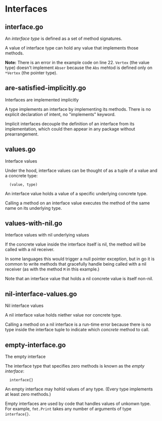 # Interfaces

## interface.go

An _interface type_ is defined as a set of method signatures.

A value of interface type can hold any value that implements those methods.

**Note:** There is an error in the example code on line 22. `Vertex` (the value type) doesn't implement `Abser` because the `Abs` mehtod is defined only on `*Vertex` (the pointer type).

## are-satisfied-implicitly.go

Interfaces are implemented implicitly

A type implements an interface by implementing its methods. There is no explicit declaration of intent, no "implements" keyword.

Implicit interfaces decouple the definition of an interface from its implementation, which could then appear in any package without prearrangement.

## values.go

Interface values

Under the hood, interface values can be thought of as a tuple of a value and a concrete type:

```
  (value, type)
```

An interface value holds a value of a specific underlying concrete type.

Calling a method on an interface value executes the method of the same name on its underlying type.

## values-with-nil.go

Interface values with nil underlying values

If the concrete value inside the interface itself is nil, the method will be called with a nil receiver.

In some languages this would trigger a null pointer exception, but in go it is common to write methods that gracefully handle being called with a nil receiver (as with the method `M` in this example.)

Note that an interface value that holds a nil concrete value is itself non-nil.

## nil-interface-values.go

Nil interface values

A nil interface value holds niether value nor concrete type.

Calling a method on a nil interface is a run-time error because there is no type inside the interface tuple to indicate which _concrete_ method to call.

## empty-interface.go

The empty interface

The interface type that specifies zero methods is known as the _empty interface_:

```
  interface{}
```

An empty interface may hohld values of any type. (Every type implements at least zero methods.)

Empty interfaces are used by code that handles values of unkonwn type. For example, `fmt.Print` takes any number of arguments of type `interface{}`.


